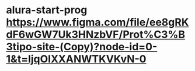 # alura-start-prog https://www.figma.com/file/ee8gRKdF6wGW7Uk3HNzbVF/Prot%C3%B3tipo-site-(Copy)?node-id=0-1&t=ljqOIXXANWTKVKvN-0
